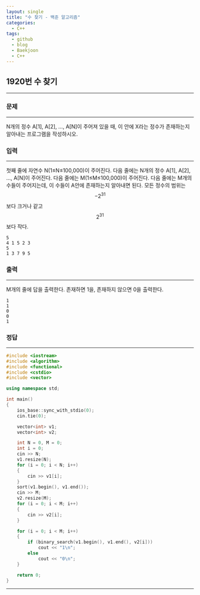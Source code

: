 ```yaml
---
layout: single
title: "수 찾기 - 백준 알고리즘"
categories:
  - C++
tags:
  - github
  - blog
  - Baekjoon
  - C++
---
```

## 1920번 **수 찾기**
---

### 문제
---
N개의 정수 A[1], A[2], …, A[N]이 주어져 있을 때, 이 안에 X라는 정수가 존재하는지 알아내는 프로그램을 작성하시오.

### 입력
---
첫째 줄에 자연수 N(1≤N≤100,000)이 주어진다. 다음 줄에는 N개의 정수 A[1], A[2], …, A[N]이 주어진다. 다음 줄에는 M(1≤M≤100,000)이 주어진다. 다음 줄에는 M개의 수들이 주어지는데, 이 수들이 A안에 존재하는지 알아내면 된다. 모든 정수의 범위는 $$-2^31$$ 보다 크거나 같고 $$2^31$$보다 작다.  
```
5
4 1 5 2 3
5
1 3 7 9 5
```

### 출력
---
M개의 줄에 답을 출력한다. 존재하면 1을, 존재하지 않으면 0을 출력한다.
```
1
1
0
0
1
```

### 정답
---
```c++
#include <iostream>
#include <algorithm>
#include <functional>
#include <cstdio>
#include <vector>

using namespace std;

int main()
{
	ios_base::sync_with_stdio(0);
	cin.tie(0);

	vector<int> v1;
	vector<int> v2;

	int N = 0, M = 0;
	int i = 0;
	cin >> N;
	v1.resize(N);
	for (i = 0; i < N; i++)
	{
		cin >> v1[i];
	}
	sort(v1.begin(), v1.end());
	cin >> M;
	v2.resize(M);
	for (i = 0; i < M; i++)
	{
		cin >> v2[i];
	}

	for (i = 0; i < M; i++)
	{
		if (binary_search(v1.begin(), v1.end(), v2[i]))
			cout << "1\n";
		else
			cout << "0\n";
	}

	return 0;
}
```

---
